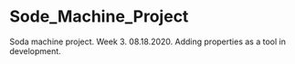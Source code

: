 # Sode_Machine_Project
Soda machine project.  Week 3.  08.18.2020.  Adding properties as a tool in development.
